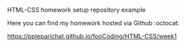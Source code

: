 HTML-CSS
homework setup repository example

Here you can find my homework hosted via Github :octocat:

https://ppleparichat.github.io/fooCoding/HTML-CSS/week1
